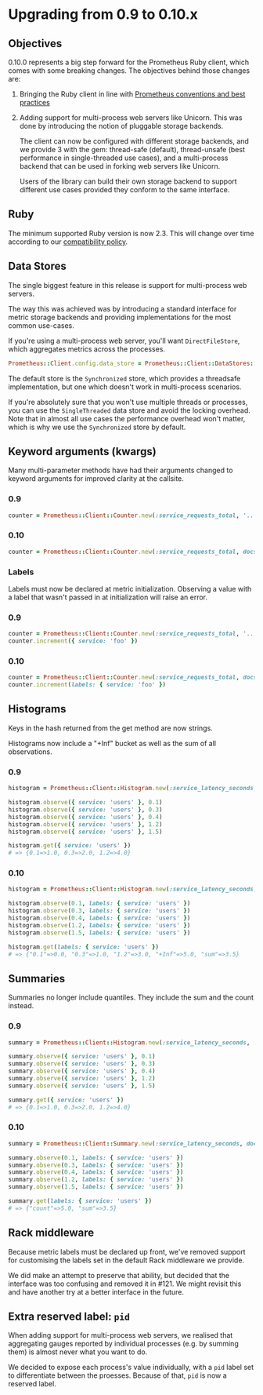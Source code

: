 # Upgrading from 0.9 to 0.10.x

## Objectives

0.10.0 represents a big step forward for the Prometheus Ruby client, which comes with some
breaking changes. The objectives behind those changes are:

1. Bringing the Ruby client in line with [Prometheus conventions and best
   practices](https://prometheus.io/docs/instrumenting/writing_clientlibs/)
2. Adding support for multi-process web servers like Unicorn. This was done by introducing
   the notion of pluggable storage backends.

   The client can now be configured with different storage backends, and we provide 3 with
   the gem: thread-safe (default), thread-unsafe (best performance in single-threaded use
   cases), and a multi-process backend that can be used in forking web servers like
   Unicorn.

   Users of the library can build their own storage backend to support different
   use cases provided they conform to the same interface.

## Ruby

The minimum supported Ruby version is now 2.3. This will change over time according to our
[compatibility policy](COMPATIBILITY.md).

## Data Stores

The single biggest feature in this release is support for multi-process web servers.

The way this was achieved was by introducing a standard interface for metric storage
backends and providing implementations for the most common use-cases.

If you're using a multi-process web server, you'll want `DirectFileStore`, which
aggregates metrics across the processes.

```ruby
Prometheus::Client.config.data_store = Prometheus::Client::DataStores::DirectFileStore.new(dir: '/tmp/direct_file_store')
```

The default store is the `Synchronized` store, which provides a threadsafe implementation,
but one which doesn't work in multi-process scenarios.

If you're absolutely sure that you won't use multiple threads or processes, you can use the
`SingleThreaded` data store and avoid the locking overhead. Note that in almost all use
cases the performance overhead won't matter, which is why we use the `Synchronized` store
by default.

## Keyword arguments (kwargs)

Many multi-parameter methods have had their arguments changed to keyword arguments for
improved clarity at the callsite.

### 0.9
```ruby
counter = Prometheus::Client::Counter.new(:service_requests_total, '...')
```

### 0.10
```ruby
counter = Prometheus::Client::Counter.new(:service_requests_total, docstring: '...')
```

### Labels

Labels must now be declared at metric initialization. Observing a value with a label that
wasn't passed in at initialization will raise an error.

### 0.9

```ruby
counter = Prometheus::Client::Counter.new(:service_requests_total, '...')
counter.increment({ service: 'foo' })
```

### 0.10

```ruby
counter = Prometheus::Client::Counter.new(:service_requests_total, docstring: '...', labels: [:service])
counter.increment(labels: { service: 'foo' })
```

## Histograms

Keys in the hash returned from the get method are now strings.

Histograms now include a "+Inf" bucket as well as the sum of all observations.

### 0.9

```ruby
histogram = Prometheus::Client::Histogram.new(:service_latency_seconds, '...', {}, [0.1, 0.3, 1.2])

histogram.observe({ service: 'users' }, 0.1)
histogram.observe({ service: 'users' }, 0.3)
histogram.observe({ service: 'users' }, 0.4)
histogram.observe({ service: 'users' }, 1.2)
histogram.observe({ service: 'users' }, 1.5)

histogram.get({ service: 'users' })
# => {0.1=>1.0, 0.3=>2.0, 1.2=>4.0}
```
### 0.10

```ruby
histogram = Prometheus::Client::Histogram.new(:service_latency_seconds, docstring: '...', labels: [:service], buckets: [0.1, 0.3, 1.2])

histogram.observe(0.1, labels: { service: 'users' })
histogram.observe(0.3, labels: { service: 'users' })
histogram.observe(0.4, labels: { service: 'users' })
histogram.observe(1.2, labels: { service: 'users' })
histogram.observe(1.5, labels: { service: 'users' })

histogram.get(labels: { service: 'users' })
# => {"0.1"=>0.0, "0.3"=>1.0, "1.2"=>3.0, "+Inf"=>5.0, "sum"=>3.5}
```

## Summaries

Summaries no longer include quantiles. They include the sum and the count instead.

### 0.9

```ruby
summary = Prometheus::Client::Histogram.new(:service_latency_seconds, '...', {}, [0.1, 0.3, 1.2])

summary.observe({ service: 'users' }, 0.1)
summary.observe({ service: 'users' }, 0.3)
summary.observe({ service: 'users' }, 0.4)
summary.observe({ service: 'users' }, 1.2)
summary.observe({ service: 'users' }, 1.5)

summary.get({ service: 'users' })
# => {0.1=>1.0, 0.3=>2.0, 1.2=>4.0}
```
### 0.10

```ruby
summary = Prometheus::Client::Summary.new(:service_latency_seconds, docstring: '...', labels: [:service])

summary.observe(0.1, labels: { service: 'users' })
summary.observe(0.3, labels: { service: 'users' })
summary.observe(0.4, labels: { service: 'users' })
summary.observe(1.2, labels: { service: 'users' })
summary.observe(1.5, labels: { service: 'users' })

summary.get(labels: { service: 'users' })
# => {"count"=>5.0, "sum"=>3.5}
```

## Rack middleware

Because metric labels must be declared up front, we've removed support for customising the
labels set in the default Rack middleware we provide.

We did make an attempt to preserve that ability, but decided that the interface was too
confusing and removed it in #121. We might revisit this and have another try at a better
interface in the future.

## Extra reserved label: `pid`

When adding support for multi-process web servers, we realised that aggregating gauges
reported by individual processes (e.g. by summing them) is almost never what you want to
do.

We decided to expose each process's value individually, with a `pid` label set to
differentiate between the proesses. Because of that, `pid` is now a reserved label.
